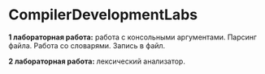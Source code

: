 # CompilerDevelopmentLabs
<b>1 лабораторная работа:</b> работа с консольными аргументами. Парсинг файла. Работа со словарями. Запись в файл.

<b>2 лабораторная работа:</b> лексический анализатор.
